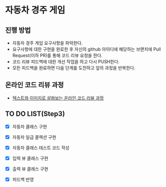 # 자동차 경주 게임
## 진행 방법
* 자동차 경주 게임 요구사항을 파악한다.
* 요구사항에 대한 구현을 완료한 후 자신의 github 아이디에 해당하는 브랜치에 Pull Request(이하 PR)를 통해 코드 리뷰 요청을 한다.
* 코드 리뷰 피드백에 대한 개선 작업을 하고 다시 PUSH한다.
* 모든 피드백을 완료하면 다음 단계를 도전하고 앞의 과정을 반복한다.

## 온라인 코드 리뷰 과정
* [텍스트와 이미지로 살펴보는 온라인 코드 리뷰 과정](https://github.com/next-step/nextstep-docs/tree/master/codereview)

## TO DO LIST(Step3)
- [x] 자동차 클래스 구현
- [x] 자동차 일급 콜렉션 구현
- [x] 자동차 클래스 테스트 코드 작성
- [x] 입력 뷰 클래스 구현
- [x] 출력 뷰 클래스 구현

- [x] 피드백 반영